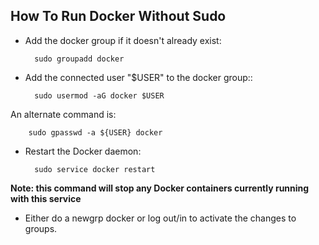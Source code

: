 ## How To Run Docker Without Sudo

- Add the docker group if it doesn't already exist:

        sudo groupadd docker

- Add the connected user "$USER" to the docker group::

      	sudo usermod -aG docker $USER

 An alternate command is:
 
        sudo gpasswd -a ${USER} docker

- Restart the Docker daemon:

        sudo service docker restart

**Note: this command will stop any Docker containers currently running with this service**

- Either do a newgrp docker or log out/in to activate the changes to groups.